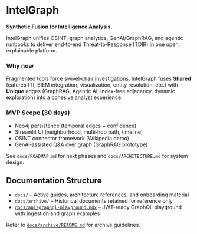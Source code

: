 # IntelGraph

**Synthetic Fusion for Intelligence Analysis.**

IntelGraph unifies OSINT, graph analytics, GenAI/GraphRAG, and agentic runbooks to deliver end‑to‑end Threat‑to‑Response (TDIR) in one open, explainable platform.

### Why now

Fragmented tools force swivel‑chair investigations. IntelGraph fuses **Shared** features (TI, SIEM integration, visualization, entity resolution, etc.) with **Unique** edges (GraphRAG, Agentic AI, index‑free adjacency, dynamic exploration) into a cohesive analyst experience.

### MVP Scope (30 days)

- Neo4j persistence (temporal edges + confidence)
- Streamlit UI (neighborhood, multi‑hop path, timeline)
- OSINT connector framework (Wikipedia demo)
- GenAI‑assisted Q&A over graph (GraphRAG prototype)

See `docs/ROADMAP.md` for next phases and `docs/ARCHITECTURE.md` for system design.

## Documentation Structure

- `docs/` – Active guides, architecture references, and onboarding material
- `docs/archive/` – Historical documents retained for reference only
- [`docs/api/graphql-playground.mdx`](api/graphql-playground.mdx) – JWT-ready GraphQL playground with ingestion and graph examples

Refer to [`docs/archive/README.md`](archive/README.md) for archive guidelines.

